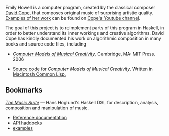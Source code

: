 Emily Howell is a computer program, created by the classical composer [David Cope][cope], that composes original music of surprising artistic quality. [Examples of her work][emily] can be found on [Cope's Youtube channel][davidhcope].

The goal of this project is to reimplement parts of this program in Haskell, in order to better understand its inner workings and creative algorithms. David Cope has kindly documented his work on algorithmic composition in many books and source code files, including

* [*Computer Models of Musical Creativity*.][cmmc] Cambridge, MA: MIT Press. 2006
* [Source code][cmmc-code] for *Computer Models of Musical Creativity*. Written in [Macintosh Common Lisp.][mac-clisp]

  [davidhcope]: https://www.youtube.com/user/davidhcope
  [cope]: http://artsites.ucsc.edu/faculty/cope/
  [emily]: https://www.youtube.com/watch?v=jLR-_c_uCwI
  [cmmc]: http://books.google.de/books?id=rnEJAQAAMAAJ
  [cmmc-code]: http://artsites.ucsc.edu/faculty/cope/cmmc.html
  [mac-clisp]: http://en.wikipedia.org/wiki/Macintosh_Common_Lisp


Bookmarks
---------

[*The Music Suite*](http://hackage.haskell.org/package/music-suite) — Hans Hoglund's Haskell DSL for description, analysis, composition and manipulation of music.

* [Reference documentation](http://music-suite.github.io/docs/ref/)
* [API haddocks](http://music-suite.github.io/docs/api/)
* [examples](https://github.com/music-suite/music-preludes/tree/master/examples)




